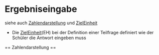 # Ergebniseingabe
siehe auch [Zahlendarstellung](../Zahlendarstellung/index.md) und [ZielEinheit](../ZielEinheit/index.md)

* Die [ZielEinheit](../ZielEinheit/index.md)(EH) bei der Definition einer Teilfrage definiert wie der Schüler die Antwort eingeben muss

== Zahlendarstellung ==

